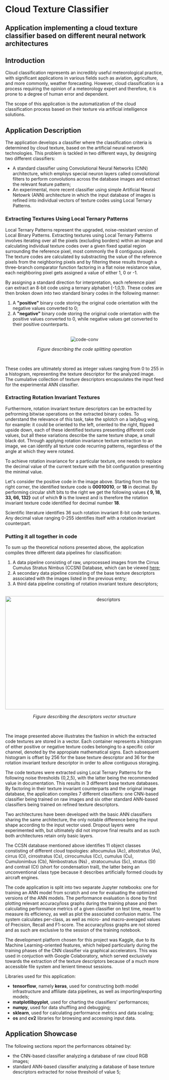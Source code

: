 # Cloud Texture Classifier
## Application implementing a cloud texture classifier based on different neural network architectures

## Introduction

Cloud classification represents an incredibly useful meteorological practice, with significant applications in various fields such as aviation, agriculture, and more commonly, weather forecasting. However, cloud classification is a process requiring the opinion of a meteorology expert and therefore, it is prone to a degree of human error and dependent.

The scope of this application is the automatization of the cloud classification process based on their texture via artificial intelligence solutions.

## Application Description

The application develops a classifier where the classification criteria is determined by cloud texture, based on the artificial neural network technologies. This problem is tackled in two different ways, by designing two different classifiers:
- A standard classifier using Convolutional Neural Networks (CNN) architecture, which employs special neuron layers called convolutional filters to perform convolutions across the database images and extract the relevant feature pattern;
- An experimental, more recent classifier using simple Artificial Neural Netowrk (ANN) architecture in which the input database of images is refined into individual vectors of texture codes using Local Ternary Patterns.

### Extracting Textures Using Local Ternary Patterns

Local Ternary Patterns represent the upgraded, noise-resistant version of Local Binary Patterns. Extracting textures using Local Ternary Patterns involves iterating over all the pixels (excluding borders) within an image and calculating individual texture codes over a given fixed spatial region surrounding the reference pixel, most commonly the 8 contiguous pixels. The texture codes are calculated by substracting the value of the reference pixels from the neighboring pixels and by filtering these results through a three-branch comparator function factoring in a flat noise resistance value, each neighboring pixel gets assigned a value of either 1, 0 or -1. 

By assigning a standard direction for interpretation, each reference pixel can extract an 8-bit code using a ternary alphabet {-1,0,1}. These codes are then broken down into two standard binary codes in the following manner:
1. A **"positive"** binary code storing the original code orientation with the negative values converted to 0;
2. A **"negative"** binary code storing the original code orientation with the positive values converted to 0, while negative values get converted to their positive counterparts.

<br>
<div align="center">
  <img src="https://github.com/user-attachments/assets/24f8756e-f027-4520-a36a-a10183aeee95" alt="code-conv"/>
  <p align ="center"><i> Figure describing the code splitting operation </i></p>
</div>
<br>


These codes are ultimately stored as integer values ranging from 0 to 255 in a histogram, representing the texture descriptor for the analyzed image. The cumulative collection of texture descriptors encapsulates the input feed for the experimental ANN classifier.

### Extracting Rotation Invariant Textures

Furthermore, rotation invariant texture descriptors can be extracted by pefrorming bitwise operations on the extracted binary codes. To understand the relevance of this task, take the splotch on a ladybug wing, for example: it could be oriented to the left, oriented to the right, flipped upside down, each of these identified textures presenting different code values, but all these variations describe the same texture shape, a small black dot. Through applying rotation invariance texture extraction to an image, we can identify all texture code recurring patterns, regardless of the angle at which they were rotated.

To achieve rotation invariance for a particular texture, one needs to replace the decimal value of the current texture with the bit configuration presenting the minimal value. 

Let's consider the positive code in the image above. Starting from the top right corner, the identified texture code is **00010010**, or **18** in decimal. By performing circular shift bits to the right we get the following values **{ 9, 18, 33, 66, 132}** out of which **9** is the lowest and is therefore the rotation invariant texture code identified for decimal number **18**.

Scientific literature identifies 36 such rotation invariant 8-bit code textures. Any decimal value ranging 0-255 identifies itself with a rotation invariant counterpart.

### Putting it all together in code

To sum up the theoretical notions presented above, the application compiles three different data pipelines for classification:
1. A data pipeline consisting of raw, unprocessed images from the Cirrus Cumulus Stratus Nimbus (CCSN) Database, which can be viewed <a href="https://dataverse.harvard.edu/dataset.xhtml?persistentId=doi:10.7910/DVN/CADDPD" target="_blank">here</a>;
2. A secondary data pipeline consisting of the base texture descriptors associated with the images listed in the previous entry;
3. A third data pipeline consiting of rotation invariant texture descriptors;

<br>
<div align="center">
  <img src="https://github.com/user-attachments/assets/37fadce9-abf3-4bc0-943a-ab7a28a5c6f7" alt="descriptors" width = "640" height = "360"/>
  <p align ="center"><i> Figure describing the descriptors vector structure </i></p>
</div>
<br>

The image presented above illustrates the fashion in which the extracted code textures are stored in a vector. Each container represents a histogram of either positive or negative texture codes belonging to a specific color channel, denoted by the appropiate mathematical signs. Each subsequent histogram is offset by 256 for the base texture descriptor and 36 for the rotation invariant texture descriptor in order to allow contiguous storaging.

The code textures were extracted using Local Ternary Patterns for the following noise thresholds {0,2,5}, with the latter being the recommended value in documentation. This results in 3 different base texture databases. By factoring in their texture invariant counterparts and the original image database, the application compiles 7 different classifiers: one CNN-based classifier being trained on raw images and six other standard ANN-based classifiers being trained on refined texture descriptors.

Two architectures have been developed with the basic ANN classifiers sharing the same architecture, the only notable difference being the input shape according to the input vector used. Dropout layers were experimented with, but ultimately did not improve final results and as such both architectures retain only basic layers.

The CCSN database mentioned above identifies 11 object classes constisting of different cloud topologies: altocumulus (Ac), altostratus (As), cirrus (Ci), cirrostratus (Cs), cirrocumulus (Cc), cumulus (Cu), Cumulonimbus (Cb), Nimbostratus (Ns) , stratocumulus (Sc), stratus (St) and contrail (Ct) (short for condensation trail), the latter being an unconventional class type because it describes artificially formed clouds by aircraft engines.

The code application is split into two separate Jupyter notebooks: one for training an ANN model from scratch and one for evaluating the optimized versions of the ANN models. The performance evaluation is done by first plotting relevant accuracy/loss graphs during the training phase and then calculating performance metrics of a given classifier on test time, meant to measure its efficiency, as well as plot the associated confusion matrix. The system calculates per-class, as well as micro- and macro-averaged values of Precision, Recall and F1-score. The accuracy/loss graphs are not stored and as such are exclusive to the session of the training notebook.

The development platform chosen for this project was Kaggle, due to its Machine Learning-oriented features, which helped particularly during the training phases of the CNN classifier via graphical accelerators. This was used in conjuction with Google Colaboratory, which served exclusively towards the extraction of the texture descriptors because of a much more accessible file system and lenient timeout sessions.

Libraries used for this application:
- **tensorflow**, namely **keras**, used for constructing both model infrastructure and affiliate data pipelines, as well as importing/exporting models;
- **matplotlibpyplot**, used for charting the classifiers' performances;
- **numpy**, used for data shuffling and debugging;
- **sklearn**, used for calculating performance metrics and data scaling;
- **os** and **cv2** libraries for browsing and accessing input data.

## Application Showcase

The following sections report the performances obtained by:
- the CNN-based classifier analyzing a database of raw cloud RGB images; 
- standard ANN-based classifier analyzing a database of base texture descriptors extracted for noise threshold of value 5;
